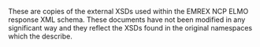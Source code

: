 These are copies of the external XSDs used within the EMREX NCP ELMO response
XML schema. These documents have not been modified in any significant way and
they reflect the XSDs found in the original namespaces which the describe.
